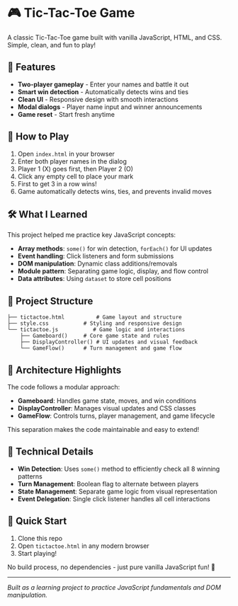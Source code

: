 # 🎮 Tic-Tac-Toe Game

A classic Tic-Tac-Toe game built with vanilla JavaScript, HTML, and CSS. Simple, clean, and fun to play!

## 🚀 Features

- **Two-player gameplay** - Enter your names and battle it out
- **Smart win detection** - Automatically detects wins and ties
- **Clean UI** - Responsive design with smooth interactions
- **Modal dialogs** - Player name input and winner announcements
- **Game reset** - Start fresh anytime

## 🎯 How to Play

1. Open `index.html` in your browser
2. Enter both player names in the dialog
3. Player 1 (X) goes first, then Player 2 (O)
4. Click any empty cell to place your mark
5. First to get 3 in a row wins!
6. Game automatically detects wins, ties, and prevents invalid moves

## 🛠️ What I Learned

This project helped me practice key JavaScript concepts:

- **Array methods**: `some()` for win detection, `forEach()` for UI updates
- **Event handling**: Click listeners and form submissions
- **DOM manipulation**: Dynamic class additions/removals
- **Module pattern**: Separating game logic, display, and flow control
- **Data attributes**: Using `dataset` to store cell positions

## 📁 Project Structure

```
├── tictactoe.html          # Game layout and structure
├── style.css           # Styling and responsive design
└── tictactoe.js           # Game logic and interactions
    ├── Gameboard()     # Core game state and rules
    ├── DisplayController() # UI updates and visual feedback
    └── GameFlow()      # Turn management and game flow
```

## 🎨 Architecture Highlights

The code follows a modular approach:

- **Gameboard**: Handles game state, moves, and win conditions
- **DisplayController**: Manages visual updates and CSS classes  
- **GameFlow**: Controls turns, player management, and game lifecycle

This separation makes the code maintainable and easy to extend!

## 🔧 Technical Details

- **Win Detection**: Uses `some()` method to efficiently check all 8 winning patterns
- **Turn Management**: Boolean flag to alternate between players
- **State Management**: Separate game logic from visual representation
- **Event Delegation**: Single click listener handles all cell interactions

## 🚀 Quick Start

1. Clone this repo
2. Open `tictactoe.html` in any modern browser
3. Start playing!

No build process, no dependencies - just pure vanilla JavaScript fun! 🎉

---

*Built as a learning project to practice JavaScript fundamentals and DOM manipulation.*

